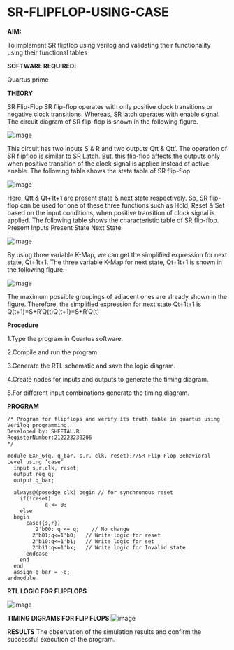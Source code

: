 # SR-FLIPFLOP-USING-CASE

**AIM:**

To implement  SR flipflop using verilog and validating their functionality using their functional tables

**SOFTWARE REQUIRED:**

Quartus prime

**THEORY**

SR Flip-Flop SR flip-flop operates with only positive clock transitions or negative clock transitions. Whereas, SR latch operates with enable signal. The circuit diagram of SR flip-flop is shown in the following figure.

![image](https://github.com/Sheetalshee/SR-FLIPFLOP-USING-CASE/assets/144979107/a2a79c00-c444-443b-9753-21409fd7a1bf)




 
This circuit has two inputs S & R and two outputs Qtt & Qtt’. The operation of SR flipflop is similar to SR Latch. But, this flip-flop affects the outputs only when positive transition of the clock signal is applied instead of active enable. The following table shows the state table of SR flip-flop.

![image](https://github.com/Sheetalshee/SR-FLIPFLOP-USING-CASE/assets/144979107/19e8c89a-51d1-4543-ad2a-7fe600122ceb)


 
Here, Qtt & Qt+1t+1 are present state & next state respectively. So, SR flip-flop can be used for one of these three functions such as Hold, Reset & Set based on the input conditions, when positive transition of clock signal is applied. The following table shows the characteristic table of SR flip-flop. Present Inputs Present State Next State

![image](https://github.com/Sheetalshee/SR-FLIPFLOP-USING-CASE/assets/144979107/9ab29457-800b-4c66-af86-d4cdc7874354)




 
By using three variable K-Map, we can get the simplified expression for next state, Qt+1t+1. The three variable K-Map for next state, Qt+1t+1 is shown in the following figure.

![image](https://github.com/Sheetalshee/SR-FLIPFLOP-USING-CASE/assets/144979107/f627258e-7cc6-4272-b28f-6953f05d5ba5)


 
The maximum possible groupings of adjacent ones are already shown in the figure. Therefore, the simplified expression for next state Qt+1t+1 is Q(t+1)=S+R′Q(t)Q(t+1)=S+R′Q(t)

**Procedure**

1.Type the program in Quartus software.

2.Compile and run the program.

3.Generate the RTL schematic and save the logic diagram.

4.Create nodes for inputs and outputs to generate the timing diagram.

5.For different input combinations generate the timing diagram.


**PROGRAM**

```
/* Program for flipflops and verify its truth table in quartus using Verilog programming.
Developed by: SHEETAL.R
RegisterNumber:212223230206
*/
```
```
module EXP_6(q, q_bar, s,r, clk, reset);//SR Flip Flop Behavioral Level using ‘case’ 
  input s,r,clk, reset;
  output reg q;
  output q_bar;
 
  always@(posedge clk) begin // for synchronous reset
    if(!reset)       
			q <= 0;
    else 
  begin
      case({s,r})       
	     2'b00: q <= q;    // No change
        2'b01:q<=1'b0;   // Write logic for reset
        2'b10:q<=1'b1;   // Write logic for set
        2'b11:q<=1'bx;   // Write logic for Invalid state
      endcase
    end
  end
  assign q_bar = ~q;
endmodule
```
**RTL LOGIC FOR FLIPFLOPS**

![image](https://github.com/Sheetalshee/SR-FLIPFLOP-USING-CASE/assets/144979107/9966746d-1805-4a5d-99ad-37bd984cb216)


**TIMING DIGRAMS FOR FLIP FLOPS**
![image](https://github.com/Sheetalshee/SR-FLIPFLOP-USING-CASE/assets/144979107/909a5c89-75c3-49fa-af1d-9baf3abff93b)



**RESULTS**
The observation of the simulation results and confirm the successful execution of the program.
